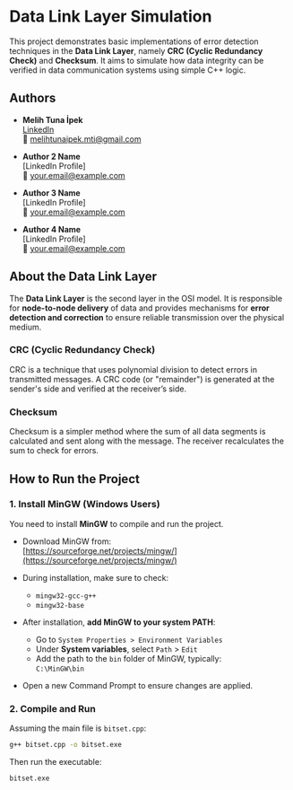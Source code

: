 # Data Link Layer Simulation

This project demonstrates basic implementations of error detection techniques in the **Data Link Layer**, namely **CRC (Cyclic Redundancy Check)** and **Checksum**. It aims to simulate how data integrity can be verified in data communication systems using simple C++ logic.

## Authors

- **Melih Tuna İpek**  
  [LinkedIn](https://www.linkedin.com/in/melih-tuna-ipek/)  
  📧 melihtunaipek.mti@gmail.com

- **Author 2 Name**  
  [LinkedIn Profile]  
  📧 your.email@example.com

- **Author 3 Name**  
  [LinkedIn Profile]  
  📧 your.email@example.com

- **Author 4 Name**  
  [LinkedIn Profile]  
  📧 your.email@example.com

## About the Data Link Layer

The **Data Link Layer** is the second layer in the OSI model. It is responsible for **node-to-node delivery** of data and provides mechanisms for **error detection and correction** to ensure reliable transmission over the physical medium.

### CRC (Cyclic Redundancy Check)

CRC is a technique that uses polynomial division to detect errors in transmitted messages. A CRC code (or "remainder") is generated at the sender's side and verified at the receiver’s side.

### Checksum

Checksum is a simpler method where the sum of all data segments is calculated and sent along with the message. The receiver recalculates the sum to check for errors.

## How to Run the Project

### 1. Install MinGW (Windows Users)

You need to install **MinGW** to compile and run the project.

- Download MinGW from:  
  [https://sourceforge.net/projects/mingw/](https://sourceforge.net/projects/mingw/)

- During installation, make sure to check:
  - `mingw32-gcc-g++`
  - `mingw32-base`

- After installation, **add MinGW to your system PATH**:
  - Go to `System Properties > Environment Variables`
  - Under **System variables**, select `Path` > `Edit`
  - Add the path to the `bin` folder of MinGW, typically:  
    `C:\MinGW\bin`

- Open a new Command Prompt to ensure changes are applied.

### 2. Compile and Run

Assuming the main file is `bitset.cpp`:

```bash
g++ bitset.cpp -o bitset.exe
```
Then run the executable:
```bash
bitset.exe
```
